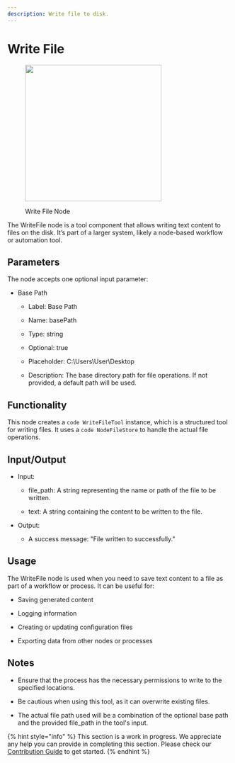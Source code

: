 ```yaml
---
description: Write file to disk.
---
```


# Write File

<figure><img src="../../../.gitbook/assets/image (13) (1) (1).png" alt="" width="308"><figcaption><p>Write File Node</p></figcaption></figure>

The WriteFile node is a tool component that allows writing text content to files on the disk. It’s part of a larger system, likely a node-based workflow or automation tool.

## Parameters

The node accepts one optional input parameter:

- Base Path

    - Label: Base Path

    - Name: basePath

    - Type: string

    - Optional: true

    - Placeholder: C:\Users\User\Desktop

    - Description: The base directory path for file operations. If not provided, a default path will be used.

## Functionality

This node creates a ```code WriteFileTool``` instance, which is a structured tool for writing files. It uses a ```code NodeFileStore``` to handle the actual file operations.


## Input/Output

- Input:

    - file_path: A string representing the name or path of the file to be written.

    - text: A string containing the content to be written to the file.

- Output:

    - A success message: "File written to successfully."

## Usage

The WriteFile node is used when you need to save text content to a file as part of a workflow or process. It can be useful for:

- Saving generated content

- Logging information

- Creating or updating configuration files

- Exporting data from other nodes or processes


## Notes

- Ensure that the process has the necessary permissions to write to the specified locations.

- Be cautious when using this tool, as it can overwrite existing files.

- The actual file path used will be a combination of the optional base path and the provided file_path in the tool's input.

{% hint style="info" %}
This section is a work in progress. We appreciate any help you can provide in completing this section. Please check our [Contribution Guide](../../../contributing/) to get started.
{% endhint %}
